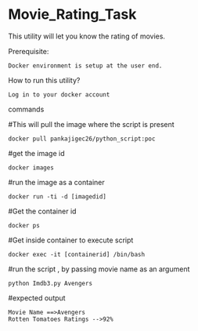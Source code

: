 # Movie_Rating_Task
This utility will let you know the rating of movies.

Prerequisite:


    Docker environment is setup at the user end.

How to run this utility?

    Log in to your docker account 

commands 

#This will pull the image where the script is present


    docker pull pankajigec26/python_script:poc

#get the image id


    docker images

#run the image as a container


    docker run -ti -d [imagedid]

#Get the container id


    docker ps

#Get inside container to execute script 


    docker exec -it [containerid] /bin/bash

#run the script , by passing movie name as an argument


    python Imdb3.py Avengers


#expected output
    
    
    Movie Name ==>Avengers
    Rotten Tomatoes Ratings -->92%



